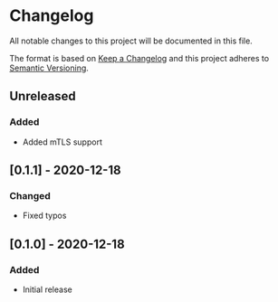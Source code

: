 # Changelog
All notable changes to this project will be documented in this file.

The format is based on [Keep a Changelog](http://keepachangelog.com/en/1.0.0/)
and this project adheres to [Semantic
Versioning](http://semver.org/spec/v2.0.0.html).

## Unreleased

### Added
- Added mTLS support

## [0.1.1] - 2020-12-18

### Changed
- Fixed typos

## [0.1.0] - 2020-12-18

### Added
- Initial release
